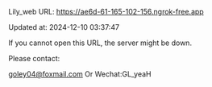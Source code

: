 Lily_web URL: https://ae6d-61-165-102-156.ngrok-free.app

Updated at: 2024-12-10 03:37:47

If you cannot open this URL, the server might be down.

Please contact: 

goley04@foxmail.com Or Wechat:GL_yeaH